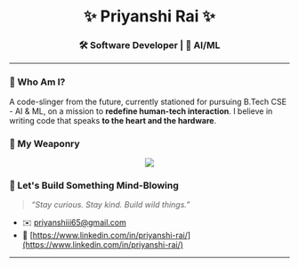 <h1 align="center">✨ Priyanshi Rai ✨</h1>
<h3 align="center">🛠️ Software Developer | 🤖 AI/ML </h3>

---

### 🧭 Who Am I?

A code-slinger from the future, currently stationed for pursuing B.Tech CSE - AI & ML, on a mission to **redefine human-tech interaction**. I believe in writing code that speaks **to the heart and the hardware**.

### 🧰 My Weaponry

<p align="center">
  <img src="https://skillicons.dev/icons?i=python,java,cpp,html,css,js,react,nodejs,express,mongodb,mysql,flask,django,pytorch,tensorflow,sklearn,docker,git,figma,tailwind,opencv,vscode&perline=9" />
</p>


### 🚀 Let's Build Something Mind-Blowing

> _“Stay curious. Stay kind. Build wild things.”_

- ✉️ [priyanshiii65@gmail.com](mailto:priyanshiii65@gmail.com)  
- 💼 [https://www.linkedin.com/in/priyanshi-rai/](https://www.linkedin.com/in/priyanshi-rai/)

---
